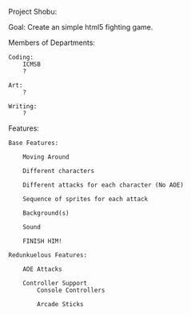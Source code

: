 Project Shobu:

Goal: Create an simple html5 fighting game.

Members of Departments:
	
	Coding:
		ICMSB
		?
	
	Art:
		?
		
	Writing:
		?

Features:

	Base Features:
	
		Moving Around
		
		Different characters
		
		Different attacks for each character (No AOE)
		
		Sequence of sprites for each attack
		
		Background(s)
		
		Sound
		
		FINISH HIM!
		
	Redunkuelous Features:
	
		AOE Attacks
		
		Controller Support
			Console Controllers
			
			Arcade Sticks